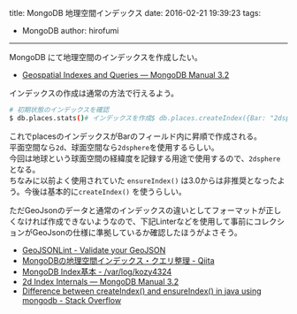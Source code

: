 title: MongoDB 地理空間インデックス
date: 2016-02-21 19:39:23
tags:
- MongoDB
author: hirofumi

---
MongoDB にて地理空間のインデックスを作成したい。

-   [Geospatial Indexes and Queries — MongoDB Manual 3.2](https://docs.mongodb.org/manual/applications/geospatial-indexes/)

インデックスの作成は通常の方法で行えるよう。

```bash
# 初期状態のインデックスを確認
$ db.places.stats()# インデックスを作成$ db.places.createIndex({Bar: "2dsphere"})# 作成したインデックスを確認$ db.places.getIndexes()
```

これでplacesのインデックスがBarのフィールド内に昇順で作成される。  
平面空間なら`2d`、球面空間なら`2dsphere`を使用するらしい。  
今回は地球という球面空間の経緯度を記録する用途で使用するので、`2dsphere`となる。  
ちなみに以前よく使用されていた `ensureIndex()` は3.0からは非推奨となったよう。今後は基本的に`createIndex()` を使うらしい。

ただGeoJsonのデータと通常のインデックスの違いとしてフォーマットが正しくなければ作成できないようなので、下記Linterなどを使用して事前にコレクションがGeoJsonの仕様に準拠しているか確認したほうがよさそう。

-   [GeoJSONLint - Validate your GeoJSON](http://geojsonlint.com/)
-   [MongoDBの地理空間インデックス・クエリ整理 - Qiita](http://qiita.com/fetaro/items/7f110f18c6dd9ccd0c90)
-   [MongoDB Index基本 - /var/log/kozy4324](http://kozy4324.github.io/blog/2012/06/19/mongodb-index/)
-   [2d Index Internals — MongoDB Manual 3.2](https://docs.mongodb.org/manual/core/geospatial-indexes/)
-   [Difference between createIndex() and ensureIndex() in java using mongodb - Stack Overflow](http://stackoverflow.com/questions/25968592/difference-between-createindex-and-ensureindex-in-java-using-mongodb)